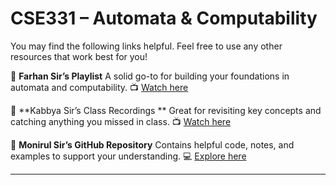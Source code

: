 # CSE331 – Automata & Computability

You may find the following links helpful. Feel free to use any other resources that work best for you!

🔹 **Farhan Sir’s Playlist**
A solid go-to for building your foundations in automata and computability.
📺 [Watch here](https://www.youtube.com/watch?v=vPrOmBKQfdw&list=PLBENQsMXh3gz85EJ3ZCSa9l9hnUiOer-H&ab_channel=FarhanFeroz)

🔹 **Kabbya Sir’s Class Recordings **
Great for revisiting key concepts and catching anything you missed in class.
📺 [Watch here](https://www.youtube.com/watch?v=g9HvFAGqy3M&list=PLib4rFadvfrckeiUjBjYWnxtyUmW5-X8r)

🔹 **Monirul Sir’s GitHub Repository**
Contains helpful code, notes, and examples to support your understanding.
💻 [Explore here](https://github.com/monirulHaque/Automata-and-Computability/)

---
